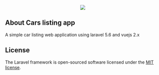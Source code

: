 <p align="center"><img src="https://laravel.com/assets/img/components/logo-laravel.svg"></p>

## About Cars listing app

A simple car listing web application using laravel 5.6 and vuejs 2.x

## License

The Laravel framework is open-sourced software licensed under the [MIT license](https://opensource.org/licenses/MIT).

